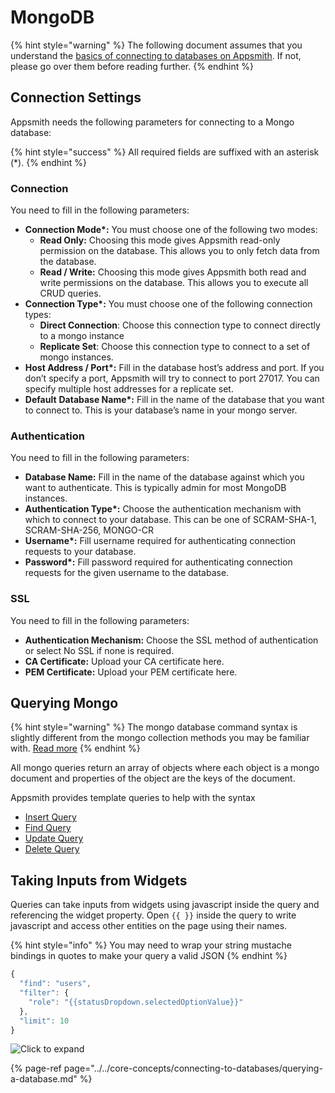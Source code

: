 # MongoDB

{% hint style="warning" %}
The following document assumes that you understand the [basics of connecting to databases on Appsmith](../../core-concepts/connecting-to-databases/). If not, please go over them before reading further.
{% endhint %}

## Connection Settings

Appsmith needs the following parameters for connecting to a Mongo database:

{% hint style="success" %}
All required fields are suffixed with an asterisk \(\*\).
{% endhint %}

### **Connection**

You need to fill in the following parameters:

* **Connection Mode\*:** You must choose one of the following two modes:
  * **Read Only:** Choosing this mode gives Appsmith read-only permission on the database. This allows you to only fetch data from the database. 
  * **Read / Write:** Choosing this mode gives Appsmith both read and write permissions on the database. This allows you to execute all CRUD queries.
* **Connection Type\*:** You must choose one of the following connection types:
  * **Direct Connection**: Choose this connection type to connect directly to a mongo instance
  * **Replicate Set**: Choose this connection type to connect to a set of mongo instances.
* **Host Address / Port\*:** Fill in the database host’s address and port. If you don’t specify a port, Appsmith will try to connect to port 27017. You can specify multiple host addresses for a replicate set.
* **Default** **Database Name\*:** Fill in the name of the database that you want to connect to. This is your database’s name in your mongo server.

### **Authentication**

You need to fill in the following parameters:

* **Database Name:** Fill in the name of the database against which you want to authenticate. This is typically admin for most MongoDB instances.
* **Authentication Type\*:** Choose the authentication mechanism with which to connect to your database. This can be one of SCRAM-SHA-1, SCRAM-SHA-256, MONGO-CR
* **Username\*:** Fill username required for authenticating connection requests to your database.
* **Password\*:** Fill password required for authenticating connection requests for the given username to the database. 

### **SSL**

You need to fill in the following parameters:

* **Authentication Mechanism:** Choose the SSL method of authentication or select No SSL if none is required. 
* **CA Certificate:** Upload your CA certificate here.
* **PEM Certificate:** Upload your PEM certificate here.

## Querying Mongo

{% hint style="warning" %}
The mongo database command syntax is slightly different from the mongo collection methods you may be familiar with. [Read more](https://docs.mongodb.com/manual/reference/command/nav-crud/)
{% endhint %}

All mongo queries return an array of objects where each object is a mongo document and properties of the object are the keys of the document.

Appsmith provides template queries to help with the syntax

* [Insert Query](mongo-syntax.md#insert-query)
* [Find Query](mongo-syntax.md#find-query)
* [Update Query](mongo-syntax.md#update-query)
* [Delete Query](mongo-syntax.md#delete-query)

## Taking Inputs from Widgets

Queries can take inputs from widgets using javascript inside the query and referencing the widget property. Open `{{ }}` inside the query to write javascript and access other entities on the page using their names.

{% hint style="info" %}
You may need to wrap your string mustache bindings in quotes to make your query a valid JSON
{% endhint %}

```javascript
{
  "find": "users",
  "filter": {
    "role": "{{statusDropdown.selectedOptionValue}}"
  },
  "limit": 10
}
```

![Click to expand](../../.gitbook/assets/mongo-query-binding.gif)

{% page-ref page="../../core-concepts/connecting-to-databases/querying-a-database.md" %}


